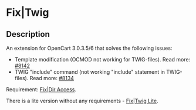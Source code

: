 #  Fix|Twig

## Description
An extension for OpenCart 3.0.3.5/6 that solves the following issues:
- Template modification (OCMOD not working for TWIG-files). Read more: [#8142](https://github.com/opencart/opencart/issues/8142)
- TWIG "include" command (not working "include" statement in TWIG-files). Read more: [#8134](https://github.com/opencart/opencart/issues/8134)

Requirement: [Fix|Dir Access](https://github.com/ocmod-space/ocmod-fix/tree/main/addons/dir-access).

There is a lite version without any requirements - [Fix|Twig Lite](https://github.com/ocmod-space/ocmod-fix/tree/main/addons/twig-lite).
